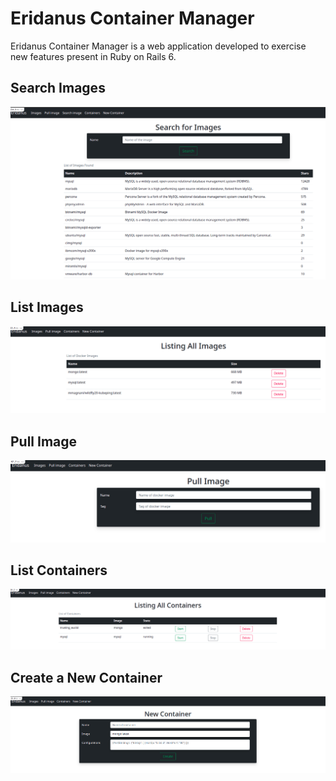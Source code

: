 # Eridanus Container Manager

Eridanus Container Manager is a web application developed to exercise new features present in Ruby on Rails 6.

## Search Images

![](app-images/search_image.png)

## List Images

![](app-images/list_images.png)

## Pull Image

![](app-images/pull_image.png)

## List Containers

![](app-images/list_containers.png)

## Create a New Container

![](app-images/create_container.png)
